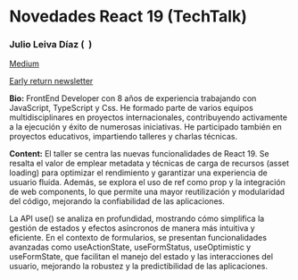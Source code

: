 # Novedades React 19 (TechTalk)

### Julio Leiva Díaz (  [](https://www.linkedin.com/in/julioleivadiaz/))

[Medium](https://medium.com/@leivadiazjulio)

[Early return newsletter](https://www.linkedin.com/newsletters/7001448469064257537/)

**Bio:** FrontEnd Developer con 8 años de experiencia trabajando con JavaScript, TypeScript y Css. He formado parte de varios equipos multidisciplinares en proyectos internacionales, contribuyendo activamente a la ejecución y éxito de numerosas iniciativas. He participado también en proyectos educativos, impartiendo talleres y charlas técnicas.

**Content:** El taller se centra las nuevas funcionalidades de React 19. Se resalta el valor de emplear metadata y técnicas de carga de recursos (asset loading) para optimizar el rendimiento y garantizar una experiencia de usuario fluida. Además, se explora el uso de ref como prop y la integración de web components, lo que permite una mayor reutilización y modularidad del código, mejorando la confiabilidad de las aplicaciones.

La API use() se analiza en profundidad, mostrando cómo simplifica la gestión de estados y efectos asíncronos de manera más intuitiva y eficiente. En el contexto de formularios, se presentan funcionalidades avanzadas como useActionState, useFormStatus, useOptimistic y useFormState, que facilitan el manejo del estado y las interacciones del usuario, mejorando la robustez y la predictibilidad de las aplicaciones.